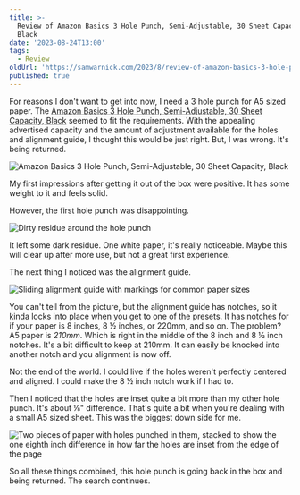 ```yaml
---
title: >-
  Review of Amazon Basics 3 Hole Punch, Semi-Adjustable, 30 Sheet Capacity,
  Black
date: '2023-08-24T13:00'
tags:
  - Review
oldUrl: 'https://samwarnick.com/2023/8/review-of-amazon-basics-3-hole-punch-semi-adjustable-30-sheet-capacity-black'
published: true
---
```


For reasons I don't want to get into now, I need a 3 hole punch for A5 sized paper. The [Amazon Basics 3 Hole Punch, Semi-Adjustable, 30 Sheet Capacity, Black](https://www.amazon.com/dp/B07VVB87Y1?ref=ppx_yo2ov_dt_b_product_details&th=1) seemed to fit the requirements. With the appealing advertised capacity and the amount of adjustment available for the holes and alignment guide, I thought this would be just right. But, I was wrong. It's being returned.

![Amazon Basics 3 Hole Punch, Semi-Adjustable, 30 Sheet Capacity, Black](/media/2023-08-24-hole-punch.jpeg "Not too bad looking")

My first impressions after getting it out of the box were positive. It has some weight to it and feels solid.

However, the first hole punch was disappointing.

![Dirty residue around the hole punch](/media/2023-08-24-dirty-hole.jpeg "What even is that?")

It left some dark residue. One white paper, it's really noticeable. Maybe this will clear up after more use, but not a great first experience.

The next thing I noticed was the alignment guide.

![Sliding alignment guide with markings for common paper sizes](/media/2023-08-24-alignment-guide.jpeg "Alignment guides")

You can't tell from the picture, but the alignment guide has notches, so it kinda locks into place when you get to one of the presets. It has notches for if your paper is 8 inches, 8 ½ inches, or 220mm, and so on. The problem? A5 paper is _210mm_. Which is right in the middle of the 8 inch and 8 ½ inch notches. It's a bit difficult to keep at 210mm. It can easily be knocked into another notch and you alignment is now off.

Not the end of the world. I could live if the holes weren't perfectly centered and aligned. I could make the 8 ½ inch notch work if I had to.

Then I noticed that the holes are inset quite a bit more than my other hole punch. It's about ⅛" difference. That's quite a bit when you're dealing with a small A5 sized sheet. This was the biggest down side for me.

![Two pieces of paper with holes punched in them, stacked to show the one eighth inch difference in how far the holes are inset from the edge of the page](/media/2023-08-24-hole-inset.jpeg "The holes are just inset too far")

So all these things combined, this hole punch is going back in the box and being returned. The search continues.
